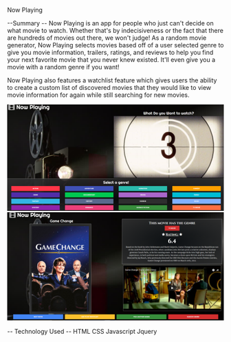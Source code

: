 Now Playing

--Summary -- 
Now Playing is an app for people who just can't decide on what movie to watch. 
Whether that's by indecisiveness or the fact that there are hundreds of movies out there, 
we won't judge! As a random movie generator, Now Playing selects movies based off of a user 
selected genre to give you movie information, trailers, ratings, and reviews to help you find 
your next favorite movie that you never knew existed. It'll even give you a movie with a 
random genre if you want!

Now Playing also features a watchlist feature which gives users the ability to create a custom
list of discovered movies that they would like to view movie information for again while still 
searching for new movies.

![alt text](https://github.com/atakori/Now-Playing-App/blob/master/ScreenShots/Genre%20Selection.PNG)
![alt text](https://github.com/atakori/Now-Playing-App/blob/master/ScreenShots/Movie%20Information.PNG)



-- Technology Used --
HTML
CSS
Javascript
Jquery

